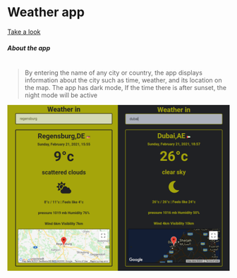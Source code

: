 # Weather app

[Take a look](http://apps.weather.refatalsakka.com/)

##### About the app
#
>By entering the name of any city or country, the app displays information about the city such as time, weather, and its location on the map.
The app has dark mode, If the time there is after sunset, the night mode will be active

![](https://raw.githubusercontent.com/refatalsakka/weather-app/main/image.png?token=AFIEUDQL7Y4ZORUFWTH7XPDAGJ24S)
